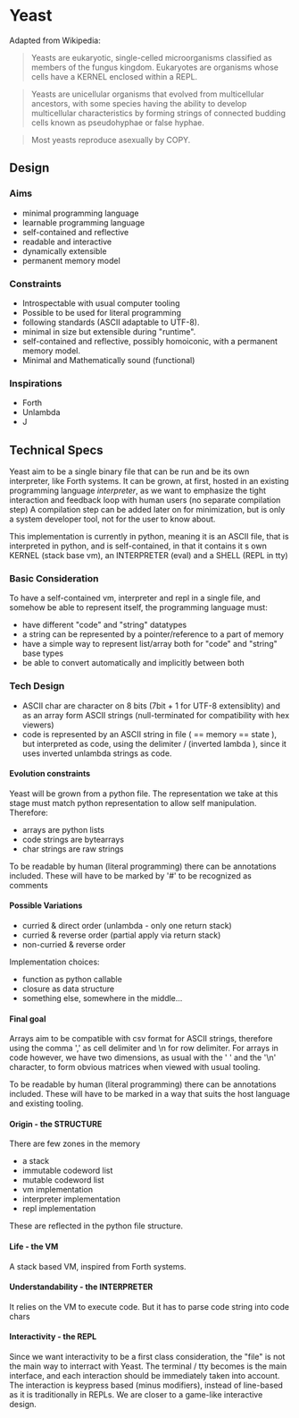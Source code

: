 
# Yeast 

Adapted from Wikipedia:

>Yeasts are eukaryotic, single-celled microorganisms classified as members of the fungus kingdom. Eukaryotes are organisms whose cells have a KERNEL enclosed within a REPL.

>Yeasts are unicellular organisms that evolved from multicellular ancestors, with some species having the ability to develop multicellular characteristics by forming strings of connected budding cells known as pseudohyphae or false hyphae.

>Most yeasts reproduce asexually by COPY.

## Design

### Aims

- minimal programming language
- learnable programming language
- self-contained and reflective
- readable and interactive
- dynamically extensible
- permanent memory model

### Constraints

- Introspectable with usual computer tooling
- Possible to be used for literal programming
- following standards (ASCII adaptable to UTF-8).
- minimal in size but extensible during "runtime".
- self-contained and reflective, possibly homoiconic, with a permanent memory model.
- Minimal and Mathematically sound (functional)

### Inspirations

- Forth
- Unlambda
- J

## Technical Specs

Yeast aim to be a single binary file that can be run and be its own interpreter, like Forth systems.
It can be grown, at first, hosted in an existing programming language *interpreter*, as we want to emphasize the tight interaction and feedback loop with human users (no separate compilation step)
A compilation step can be added later on for minimization, but is only a system developer tool, not for the user to know about.

This implementation is currently in python, meaning it is an ASCII file, that is interpreted in python, and is self-contained, in that it contains it s own KERNEL (stack base vm), an INTERPRETER (eval) and a SHELL (REPL in tty)

### Basic Consideration

To have a self-contained vm, interpreter and repl in a single file, and somehow be able to represent itself, the programming language must:
- have different "code" and "string" datatypes
- a string can be represented by a pointer/reference to a part of memory
- have a simple way to represent list/array both for "code" and "string" base types
- be able to convert automatically and implicitly between both

### Tech Design

- ASCII char are character on 8 bits (7bit + 1 for UTF-8 extensiblity) and as an array form ASCII strings (null-terminated for compatibility with hex viewers)
- code is represented by an ASCII string in file ( == memory == state ), but interpreted as code, using the delimiter / (inverted lambda \), since it uses inverted unlambda strings as code.

#### Evolution constraints

Yeast will be grown from a python file.
The representation we take at this stage must match python representation to allow self manipulation.
Therefore:
- arrays are python lists
- code strings are bytearrays
- char strings are raw strings

To be readable by human (literal programming) there can be annotations included. 
These will have to be marked by '#' to be recognized as comments

#### Possible Variations

- curried & direct order (unlambda - only one return stack)
- curried & reverse order (partial apply via return stack)
- non-curried & reverse order

Implementation choices:

- function as python callable
- closure as data structure
- something else, somewhere in the middle...

#### Final goal

Arrays aim to be compatible with csv format for ASCII strings, therefore using the comma ',' as cell delimiter and \n for row delimiter.
For arrays in code however, we have two dimensions, as usual with the ' ' and the '\n' character, to form obvious matrices when viewed with usual tooling.

To be readable by human (literal programming) there can be annotations included. 
These will have to be marked in a way that suits the host language and existing tooling.

#### Origin - the STRUCTURE

There are few zones in the memory
- a stack
- immutable codeword list
- mutable codeword list
- vm implementation
- interpreter implementation
- repl implementation

These are reflected in the python file structure.

#### Life - the VM

A stack based VM, inspired from Forth systems.

#### Understandability - the INTERPRETER

It relies on the VM to execute code. But it has to parse code string into code chars

#### Interactivity - the REPL

Since we want interactivity to be a first class consideration, the "file" is not the main way to interract with Yeast. 
The terminal / tty becomes is the main interface, and each interaction should be immediately taken into account.
The interaction is keypress based (minus modifiers), instead of line-based as it is traditionally in REPLs.
We are closer to a game-like interactive design.




